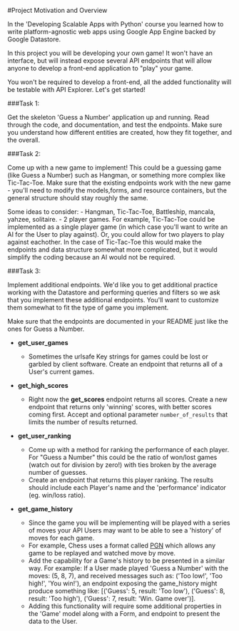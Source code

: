 #Project Motivation and Overview

In the 'Developing Scalable Apps with Python' course you learned how to write
platform-agnostic web apps using Google App Engine backed by Google Datastore.
 
 In this project you will be developing your own game! It won't have an interface,
 but will instead expose several API endpoints that will allow anyone to develop
 a front-end application to "play" your game.
 
 You won't be required to develop a front-end, all the added functionality will
 be testable with API Explorer. Let's get started!
 
###Task 1:
 
 Get the skeleton 'Guess a Number' application up and running. Read through the
 code, and documentation, and test the endpoints. Make sure you understand 
 how different entities are created, how they fit together, and the overall.
 
###Task 2:
 
 Come up with a new game to implement! This could be a guessing game (like Guess
 a Number) such as Hangman, or something more complex like Tic-Tac-Toe. Make
 sure that the existing endpoints work with the new game - you'll need to modify
 the models,forms, and resource containers, but the general structure should stay
 roughly the same.
 
 Some ideas to consider:
    - Hangman, Tic-Tac-Toe, Battleship, mancala, yahzee, solitaire.
    - 2 player games. For example, Tic-Tac-Toe could be implemented as a 
    single player game (in which case you'll want to write an AI for the User
    to play against). Or, you could allow for two players to play against eachother.
    In the case of Tic-Tac-Toe this would make the endpoints and data structure
    somewhat more complicated, but it would simplify the coding because an AI
    would not be required.

###Task 3:

Implement additional endpoints. We'd like you to get additional practice working
with the Datastore and performing queries and filters so we ask that you implement
these additional endpoints. You'll want to customize them somewhat to fit the
type of game you implement.

Make sure that the endpoints are documented in your README just like the ones
for Guess a Number.

 - **get_user_games**
    - Sometimes the urlsafe Key strings for games could be lost or garbled by client
    software. Create an endpoint that returns all of a User's current games.
    
 - **get_high_scores**
    - Right now the **get_scores** endpoint returns all scores. Create a new endpoint
    that returns only 'winning' scores, with better scores coming first. Accept
    and optional parameter `number_of_results` that limits the number of results
    returned.
    
 - **get_user_ranking**
    - Come up with a method for ranking the performance of each player. For
    "Guess a Number" this could be the ratio of won/lost games (watch out for 
    division by zero!) with ties broken by the average number of guesses.
    - Create an endpoint that returns this player ranking. The results should 
    include each Player's name and the 'performance' indicator (eg. win/loss
    ratio).
        
 - **get_game_history**
    - Since the game you will be implementing will be played with a series of moves
    your API Users may want to be able to see a 'history' of moves for each game.
    - For example, Chess uses a format called 
    [PGN](https://en.wikipedia.org/wiki/Portable_Game_Notation) which allows
    any game to be replayed and watched move by move.
    - Add the capability for a Game's history to be presented in a similar way.
    For example: If a User made played 'Guess a Number' with the moves:
    (5, 8, 7), and received messages such as: ('Too low!', 'Too high!',
    'You win!'), an endpoint exposing the game_history might produce something like:
    [('Guess': 5, result: 'Too low'), ('Guess': 8, result: 'Too high'),
    ('Guess': 7, result: 'Win. Game over')].
    - Adding this functionality will require some additional properties in the
    'Game' model along with a Form, and endpoint to present the data to the User.

